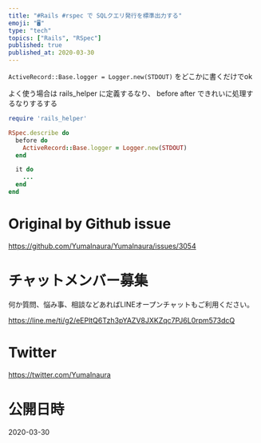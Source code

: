 ```yaml
---
title: "#Rails #rspec で SQLクエリ発行を標準出力する"
emoji: "🖥"
type: "tech"
topics: ["Rails", "RSpec"]
published: true
published_at: 2020-03-30
---
```


`ActiveRecord::Base.logger = Logger.new(STDOUT)` をどこかに書くだけでok

よく使う場合は rails_helper に定義するなり、 before after できれいに処理するなりするする

```rb
require 'rails_helper'

RSpec.describe do
  before do
    ActiveRecord::Base.logger = Logger.new(STDOUT)
  end

  it do
    ...
  end
end
```


# Original by Github issue

https://github.com/YumaInaura/YumaInaura/issues/3054








<!-- Update From Qiita API -->

# チャットメンバー募集


何か質問、悩み事、相談などあればLINEオープンチャットもご利用ください。

https://line.me/ti/g2/eEPltQ6Tzh3pYAZV8JXKZqc7PJ6L0rpm573dcQ





# Twitter


https://twitter.com/YumaInaura


<!-- Update From Qiita API -->



# 公開日時

2020-03-30
